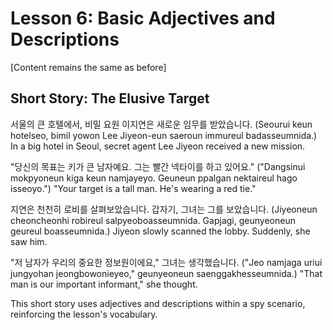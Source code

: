 # Lesson 6: Basic Adjectives and Descriptions

[Content remains the same as before]

## Short Story: The Elusive Target

서울의 큰 호텔에서, 비밀 요원 이지연은 새로운 임무를 받았습니다.
(Seourui keun hotelseo, bimil yowon Lee Jiyeon-eun saeroun immureul badasseumnida.)
In a big hotel in Seoul, secret agent Lee Jiyeon received a new mission.

"당신의 목표는 키가 큰 남자예요. 그는 빨간 넥타이를 하고 있어요."
("Dangsinui mokpyoneun kiga keun namjayeyo. Geuneun ppalgan nektaireul hago isseoyo.")
"Your target is a tall man. He's wearing a red tie."

지연은 천천히 로비를 살펴보았습니다. 갑자기, 그녀는 그를 보았습니다.
(Jiyeoneun cheoncheonhi robireul salpyeoboasseumnida. Gapjagi, geunyeoneun geureul boasseumnida.)
Jiyeon slowly scanned the lobby. Suddenly, she saw him.

"저 남자가 우리의 중요한 정보원이에요," 그녀는 생각했습니다.
("Jeo namjaga uriui jungyohan jeongbowonieyeo," geunyeoneun saenggakhesseumnida.)
"That man is our important informant," she thought.

This short story uses adjectives and descriptions within a spy scenario, reinforcing the lesson's vocabulary.
